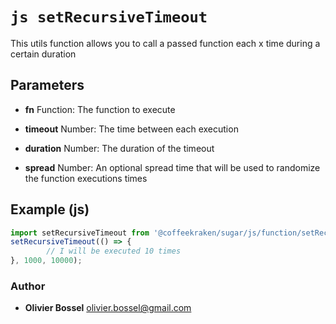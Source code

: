 


<!-- @namespace    sugar.js.function -->

# ```js setRecursiveTimeout ```


This utils function allows you to call a passed function each x time during a certain duration

## Parameters

- **fn**  Function: The function to execute

- **timeout**  Number: The time between each execution

- **duration**  Number: The duration of the timeout

- **spread**  Number: An optional spread time that will be used to randomize the function executions times



## Example (js)

```js
import setRecursiveTimeout from '@coffeekraken/sugar/js/function/setRecursiveTimeout';
setRecursiveTimeout(() => {
		// I will be executed 10 times
}, 1000, 10000);
```


### Author
- **Olivier Bossel** <a href="mailto:olivier.bossel@gmail.com">olivier.bossel@gmail.com</a> 



